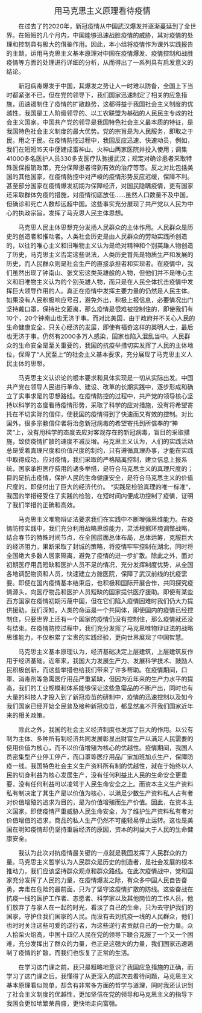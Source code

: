 <div><p class="MsoNormal" align="center" style="text-align:center"></p><p class="MsoNormal" align="center" style="text-align:center"><span style="font-size:16.0pt">&nbsp;用马克思主义原理看待疫情<span lang="EN-US"><o:p></o:p></span></span></p><p class="MsoNormal" align="left" style="text-indent: 24pt;"><span style="font-size:12.0pt">在过去了的<span lang="EN-US">2020</span>年，新冠疫情从中国武汉爆发并逐渐蔓延到了全世界。在短短的几个月内，中国能够迅速战胜疫情的威胁，其对疫情的处理和控制具有极大的借鉴作用。因此，本小组将疫情作为课外实践报告的主题，运用马克思主义基本原理对中国在疫情爆发、疫情控制和战胜疫情等方面的处理进行详细的分析，从而得出了一系列具有启发意义的结论。<span lang="EN-US"><o:p></o:p></span></span></p><p class="MsoNormal" align="left" style="text-indent: 24pt;"><span style="font-size:12.0pt">新冠病毒爆发于中国，其爆发之势让人一时难以防备，全国上下当时都紧张不已，但在党的领导下，我们国家迅速制定了相关的应急措施，迅速遏制住了疫情的扩散趋势，这都得益于我国社会主义制度的优越性。我国是工人阶级领导的、以工农联盟为基础的人民民主专政的社会主义国家，中国共产党的领导是我国特色社会主义最本质的特征，是我国特色社会主义制度的最大优势。党的宗旨是为人民服务，即取之于民，用之于民。在疫情防控过程中，我国反应迅速、快速动员，例如，我们在短短<span lang="EN-US">15</span>天中便建成雷神山、火神山两家医院并投入使用；调集<span lang="EN-US">41000</span>多名医护人员<span lang="EN-US">330</span>多支医疗队驰援武汉；规定对确诊患者采取特殊医保报销政策，充分保障患者得到有效的治疗等等。反之对比包括美国的其他国家，在疫情防控中对严峻的疫情形势反应迟缓，保障不利。甚至部分国家在疫情爆发初期为保障经济，对国民隐瞒疫情，更有国家还采取群体免疫的措施，对疫情彻底放任<span lang="EN-US">……</span>虽然人口数量不及中国，但确诊和死亡人数却远超中国。这些事实充分展现了共产党以人民为中心的执政宗旨，发挥了马克思人民主体思想。<span lang="EN-US"><o:p></o:p></span></span></p><p class="MsoNormal" align="left" style="text-indent: 24pt;"><span style="font-size:12.0pt">马克思人民主体思想充分发扬人民群众的主体作用。人民群众是历史的创造者和推动者。人类社会历史是由人民群众的劳动实践所创造的，以往的唯心主义和旧唯物主义认为是绝对精神和个别英雄人物创造了历史，马克思主义否定这些说法，人类历史首先是物质生产和发展的历史，而人民群众则是社会生产的直接承担者和实现者。在疫情中，我们虽然出现了钟南山、张文宏这类英雄般的人物，但他们并不是唯心主义和旧唯物主义认为的个别英雄人物，而只是在人民全体抗击疫情中发挥巨大领导作用的人。真正在疫情中发挥主要力量的仍然是人民主体。如果没有人民积极响应号召，避免外出，积极上报信息，必要情况出门坚持戴口罩，保持社交距离，那么疫情是很难被控制住的，即使我们有<span lang="EN-US">10</span>个，<span lang="EN-US">20</span>个钟南山也无济于事。而对比美国，由于政府并不关心人民的生命健康安全，只关心经济的发展，即使有福奇这样的英明人士，最后也无济于事，仍然有<span lang="EN-US">2000</span>多万人感染，国家也陷入混乱当中。人民群众的生命安全是至关重要的，我国的抗疫举措切实发挥了人民的主体地位，保障了<span lang="EN-US">“</span>人民至上<span lang="EN-US">”</span>的社会主义基本要求，充分展现了马克思主义人民主体的思想。<span lang="EN-US"><o:p></o:p></span></span></p><p class="MsoNormal" align="left" style="text-indent: 24pt;"><span style="font-size:12.0pt">马克思主义认识论的根本要求和具体实现是一切从实际出发。中国共产党在领导人民进行革命、建设、改革的长期实践中，逐步形成和确立了实事求是的思想路线。在疫情防控的过程中，共产党的领导核心坚持以科学的态度看待疫情形势，采取了科学的应对措施，没有将希望寄托在不切实际的信仰，使我国的疫情得到了快速而又有效的控制。对比国外，很多宗教信仰者将治愈新冠病毒的希望寄托到所信奉的“神灵”上，没有用科学的态度去应对客观存在的新冠病毒，盲目的采取措施，致使疫情扩散的速度不减反增。马克思主义认为，人们的实践活动总是受着真理尺度和价值尺度的制约，只有遵循真理办事，才能在实践中取得成功。应对疫情，我们采取的严格隔离控制，建立信息上报系统，国家承担医疗费用的诸多举措，是符合马克思主义的真理尺度的；目的是抗击疫情，保护人民的生命健康安全，是符合马克思主义的价值尺度的，即使付出了巨大的经济代价。
“实践是检验真理的唯一标准”，我国的举措经受住了实践的检验，在短时间内便成功控制了疫情，证明了我们举措的正确和高效。<span lang="EN-US"><o:p></o:p></span></span></p><p class="MsoNormal" align="left" style="text-indent: 24pt;"><span style="font-size:12.0pt">马克思主义唯物辩证法要求我们在实践中不断增强思维能力。在疫情防控实践中，我们充分利用战略思维能力，灵活根据环境调整战略，结合春节的特殊时间节点，在全国层面总体布局，总体运筹，克服巨大的经济阻力，果断采取了封城的策略，将疫情牢牢控制在湖北，同时将全国绝大多数人居家隔离，避免了疫情的进一步扩散。除此之外，面对初期医疗用品短缺和医护人员不足的情况，充分发挥制度优势，从全国各地调配物资和人员，快速建立方舱医院，保障了武汉前线的抗疫需要。即使在国内疫情基本结束后，也积极和国际开展合作，共同探究疫情源头，向医疗物品和医护人员短缺的国家提供医疗援助。即使有某些西方国家在疫情初期污蔑中国，但在它们陷入疫情困难时我们仍大力提供援助。我们深知，人类的命运是一个共同体，即使国内的疫情已经控制住，只要世界上还有一个国家的疫情仍没有控制住，那么疫情就还没有结束。在疫情防控过程中，我们充分发挥了马克思唯物辩证法的战略思维能力，不仅积累了宝贵的实践经验，更向世界展现了中国智慧。<span lang="EN-US"><o:p></o:p></span></span></p><p class="MsoNormal" align="left" style="text-indent: 24pt;"><span style="font-size:12.0pt">马克思主义基本原理认为，经济基础决定上层建筑，上层建筑反作用于经济基础。近年来，我国大力发展生产力、发展科学技术、鼓励人民积极创新，而这些举措也给我们带来了许多帮助。在疫情期间，口罩、消毒剂等急需医疗用品严重紧缺，但因为近年来的生产力水平的提高，我们的工业规模和体系能够保证这些急需品的不断产出，同时也有大量的科技人才投入到了新冠疫苗的研制中，疫情的迅速控制以及如今我们国家已经开始全民普及接种新冠疫苗，都显然离不开我们国家近年来的相关政策。<span lang="EN-US"><o:p></o:p></span></span></p><p class="MsoNormal" align="left" style="text-indent: 24pt;"><span style="font-size:12.0pt">除此之外，我国的社会主义经济制度也发挥了巨大的作用。以公有制为主体、多种所有制经济共同发展彰显出财富生产以满足人民需要的使用价值为核心，而不以价值增殖为核心的优越性。疫情期间，我国人员密集型产业停工停产，而口罩等医疗用品厂家加班加点生产，保障防疫一线。我国特色社会主义生产资料所有制的优越性，就在于始终以人民的切身利益为核心发展生产，没有任何利益比人民的生命安全更重要，没有任何利益可以凌驾于人民生命安全之上。而资本主义生产资料私有制决定了其生产是以价值为核心，以满足少数生产资料私人占有者对价值增殖的追求为目的，是为价值增殖而生产价值。因此，在资本主义国家，即使疫情严重威胁人民生命安全，为了维护生产资料私有者对价值增值的追求，商品的私人生产仍然不可能轻易停止运转。这也是美国在明知疫情却仍坚持重启经济的原因，资本的利益大于人民的生命健康安全。<span lang="EN-US"><o:p></o:p></span></span></p><p class="MsoNormal" align="left" style="text-indent: 24pt;"><span style="font-size:12.0pt">我认为此次对抗疫情最关键的一点就是我国发挥了人民群众的力量。马克思主义哲学认为人民群众是历史的创造者，是社会发展的根本推动力，我们应该坚持群众观点和群众路线。在此次疫情战中，党和国家充分发挥了人民的力量，在疫情爆发之际，有众多中国人民自告奋勇，奔走在危险的最前面，只为了坚守这疫情扩散的防线。这些奋战在抗疫一线的医护工作者、志愿者、科学家以及其他岗位的工作人员，他们放弃了与家人在一起的时光，看淡了自己的生命，只为去守护我们的国家，守护住我们国家的人民。而没有去到抗疫一线的人民群众，他们也时时关注这些可爱的逆行者，为这些逆行者贡献自己的一份力量。众人拾柴火焰高，中国十四亿人民在党的领导下联合克服了一个又一个困难，充分发挥出了群众的力量，也正是这强大的力量，我们国家迅速遏制了疫情的扩散，而我们也恢复了正常的生活。<span lang="EN-US"><o:p></o:p></span></span></p><p class="MsoNormal" align="center" style="text-align:center">
</p><p class="MsoNormal" align="left" style="text-indent: 24pt;"><span style="font-size:12.0pt">在学习这门课之前，我只是粗略地意识了我国应急措施的正确，而学习了这门课之后，我懂得了从更深入的层次去看待问题，马克思主义基本原理看似简单，却含有非常多方面的哲学与道理，同时我还认识到了社会主义制度的优越性，更加坚信在党的领导和马克思主义的指导下我国会更加地繁荣昌盛，更快地走向富强。<span lang="EN-US"><o:p></o:p></span></span></p><p></p></div>
